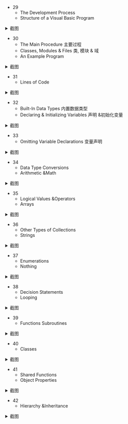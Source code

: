 - 29
  - The Development Process
  - Structure of a Visual Basic Program
<details>
<summary> 截图 </summary>
  
![5161695718830_ pic](https://github.com/ChenxingWang93/Using-NX-Open-to-Improve-Workflows/assets/31954987/6de7f571-d98a-48fd-aaea-42a28a99eb2d)
</details>


- 30
  - The Main Procedure 主要过程
  - Classes, Modules & Files 类, 模块 & 域
  - An Example Program 

<details>
<summary> 截图 </summary>

![5171695719013_ pic](https://github.com/ChenxingWang93/Using-NX-Open-to-Improve-Workflows/assets/31954987/2a2f0538-b9cb-4478-bfca-62f1974d8964)
</details>


- 31
  - Lines of Code
<details>
<summary> 截图 </summary>

![5181695719016_ pic](https://github.com/ChenxingWang93/Using-NX-Open-to-Improve-Workflows/assets/31954987/c17dbf5f-d319-408f-b60d-9f8337324cb3)
</details>


- 32
  - Built-In Data Types 内置数据类型
  - Declaring & Initializing Variables 声明 &初始化变量
<details>
<summary> 截图 </summary>

![5191695719020_ pic](https://github.com/ChenxingWang93/Using-NX-Open-to-Improve-Workflows/assets/31954987/9d2cf485-83cb-412d-8723-d00345c21818)
</details>


- 33
  - Omitting Variable Declarations 变量声明
<details>
<summary> 截图 </summary>

![5201695719024_ pic](https://github.com/ChenxingWang93/Using-NX-Open-to-Improve-Workflows/assets/31954987/d58bee58-1441-42ed-83bd-945859b58db1)
</details>


- 34
  - Data Type Conversions
  - Arithmetic &Math
<details>
<summary> 截图 </summary>

![5211695719029_ pic](https://github.com/ChenxingWang93/Using-NX-Open-to-Improve-Workflows/assets/31954987/b9fa771a-d40f-46d4-ad4e-aaa5ef4ff9f8)
</details>


- 35
  - Logical Values &Operators
  - Arrays
<details>
<summary> 截图 </summary>

![5221695719032_ pic](https://github.com/ChenxingWang93/Using-NX-Open-to-Improve-Workflows/assets/31954987/420ca2a7-08b1-49f3-9861-8b22c611b7ba)
</details>


- 36
  - Other Types of Collections
  - Strings
<details>
<summary> 截图 </summary>

![5231695719035_ pic](https://github.com/ChenxingWang93/Using-NX-Open-to-Improve-Workflows/assets/31954987/bf4b9c62-6bd0-4348-a81d-ac1a72d189ec)
</details>


- 37
  - Enumerations
  - Nothing
<details>
<summary> 截图 </summary>
  
![5241695719039_ pic](https://github.com/ChenxingWang93/Using-NX-Open-to-Improve-Workflows/assets/31954987/96c7b26d-2f51-47d9-9ae5-03a23c1cbc47)
</details>


- 38
  - Decision Statements
  - Looping

<details>
<summary> 截图 </summary>
  
![5251695719042_ pic](https://github.com/ChenxingWang93/Using-NX-Open-to-Improve-Workflows/assets/31954987/7c871e7b-93b6-453c-8d93-16a1f87306eb)
</details>


- 39
  - Functions Subroutines
<details>
<summary> 截图 </summary>

![5261695719045_ pic_hd](https://github.com/ChenxingWang93/Using-NX-Open-to-Improve-Workflows/assets/31954987/64c2f84d-4afb-4974-af24-007660ba0c08)
</details>


- 40
  - Classes
<details>
<summary> 截图 </summary>

![5271695719048_ pic_hd](https://github.com/ChenxingWang93/Using-NX-Open-to-Improve-Workflows/assets/31954987/7b80dcbe-dea6-47f8-8a9d-1fa8a5af11cf)
</details>


- 41
  - Shared Functions
  - Object Properties

<details>
<summary> 截图 </summary>
  
![5281695719060_ pic](https://github.com/ChenxingWang93/Using-NX-Open-to-Improve-Workflows/assets/31954987/632e7620-9afb-4032-9f38-1b0f402353fe)
</details>


- 42
  - Hierarchy &Inheritance

<details>
<summary> 截图 </summary>
  
![5291695719065_ pic](https://github.com/ChenxingWang93/Using-NX-Open-to-Improve-Workflows/assets/31954987/90d373e1-8329-45c8-9fa4-22fdc408ddd5)
</details>
